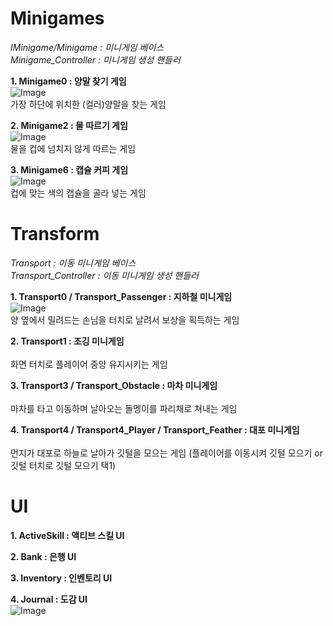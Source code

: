 # Minigames
<i>IMinigame/Minigame : 미니게임 베이스</i><br>
<i>Minigame_Controller : 미니게임 생성 핸들러</i>

<b>1. Minigame0 : 양말 찾기 게임</b><br>
![Image](https://github.com/user-attachments/assets/d371fdfe-7799-44b3-819d-d3a2099b097a)
<br>가장 하단에 위치한 (컬러)양말을 찾는 게임

<b>2. Minigame2 : 물 따르기 게임</b><br>
![Image](https://github.com/user-attachments/assets/444dccc8-ae26-4243-9e5e-de930ce392bc)
<br>물을 컵에 넘치지 않게 따르는 게임

<b>3. Minigame6 : 캡슐 커피 게임</b><br>
![Image](https://github.com/user-attachments/assets/c738cf58-f843-43e1-b27b-c7541cfa25db)
<br>컵에 맞는 색의 캡슐을 골라 넣는 게임

# Transform
<i>Transport : 이동 미니게임 베이스</i><br>
<i>Transport_Controller : 이동 미니게임 생성 핸들러</i>

<b>1. Transport0 / Transport_Passenger : 지하철 미니게임</b><br>
![Image](https://github.com/user-attachments/assets/df0a38bd-51c4-4f8c-90d3-f5ad608139dc)
<br>양 옆에서 밀려드는 손님을 터치로 날려서 보상을 획득하는 게임

<b>2. Transport1 : 조깅 미니게임</b><br>
<br>화면 터치로 플레이어 중앙 유지시키는 게임

<b>3. Transport3 / Transport_Obstacle : 마차 미니게임</b><br>
<br>마차를 타고 이동하며 날아오는 돌멩이를 파리채로 쳐내는 게임

<b>4. Transport4 / Transport4_Player / Transport_Feather : 대포 미니게임</b><br>
<br>먼지가 대포로 하늘로 날아가 깃털을 모으는 게임 (플레이어를 이동시켜 깃털 모으기 or 깃털 터치로 깃털 모으기 택1)

# UI

<b>1. ActiveSkill : 액티브 스킬 UI</b><br>

<b>2. Bank : 은행 UI</b><br>

<b>3. Inventory : 인벤토리 UI</b><br>

<b>4. Journal : 도감 UI</b><br>
![Image](https://github.com/user-attachments/assets/7704ce89-038c-4c11-b84d-9856d4cc4753)
